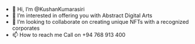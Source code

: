 - 👋 Hi, I’m @KushanKumarasiri
- 👀 I’m interested in offering you with Abstract Digital Arts
- 💞️ I’m looking to collaborate on creating unique NFTs with a recognized corporates
- 📫 How to reach me Call on +94 768 913 400

<!---
KushanKumarasiri/KushanKumarasiri is a ✨ special ✨ repository because its `README.md` (this file) appears on your GitHub profile.
You can click the Preview link to take a look at your changes.
--->
